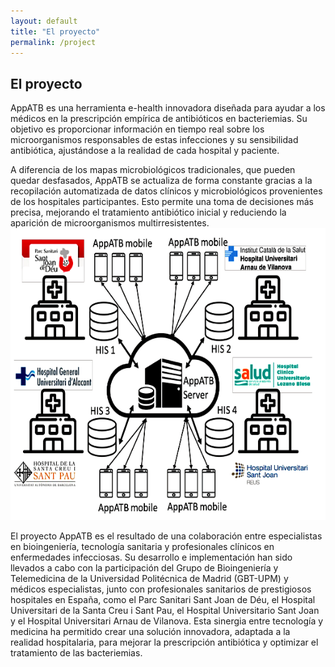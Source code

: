 ```yaml
---
layout: default
title: "El proyecto"
permalink: /project
---
```


## El proyecto

AppATB es una herramienta e-health innovadora diseñada para ayudar a los médicos en la prescripción empírica de antibióticos en bacteriemias. Su objetivo es proporcionar información en tiempo real sobre los microorganismos responsables de estas infecciones y su sensibilidad antibiótica, ajustándose a la realidad de cada hospital y paciente.

A diferencia de los mapas microbiológicos tradicionales, que pueden quedar desfasados, AppATB se actualiza de forma constante gracias a la recopilación automatizada de datos clínicos y microbiológicos provenientes de los hospitales participantes. Esto permite una toma de decisiones más precisa, mejorando el tratamiento antibiótico inicial y reduciendo la aparición de microorganismos multirresistentes.
![Figure](assets/images/image_enhanced.png)
<!-- ![Figure](assets/images/test.jpg)
![Figure](assets/images/test2.jpg) -->


El proyecto AppATB es el resultado de una colaboración entre especialistas en bioingeniería, tecnología sanitaria y profesionales clínicos en enfermedades infecciosas. Su desarrollo e implementación han sido llevados a cabo con la participación del Grupo de Bioingeniería y Telemedicina de la Universidad Politécnica de Madrid (GBT-UPM) y médicos especialistas, junto con profesionales sanitarios de prestigiosos hospitales en España, como el Parc Sanitari Sant Joan de Déu, el Hospital Universitari de la Santa Creu i Sant Pau, el Hospital Universitario Sant Joan y el Hospital Universitari Arnau de Vilanova. Esta sinergia entre tecnología y medicina ha permitido crear una solución innovadora, adaptada a la realidad hospitalaria, para mejorar la prescripción antibiótica y optimizar el tratamiento de las bacteriemias.